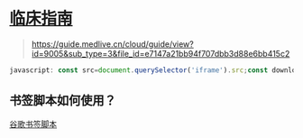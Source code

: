# [临床指南](https://guide.medlive.cn/)

> https://guide.medlive.cn/cloud/guide/view?id=9005&sub_type=3&file_id=e7147a21bb94f707dbb3d88e6bb415c2

```js
javascript: const src=document.querySelector('iframe').src;const downloadUrl=src.substring(80);const target=decodeURIComponent(downloadUrl);const news=target.substring(0,target.length-9);console.log('news: ',news);window.open(news,'_blank');
```

## 书签脚本如何使用？

[谷歌书签脚本](https://dtking.cn/blog/BookmarkScript/)